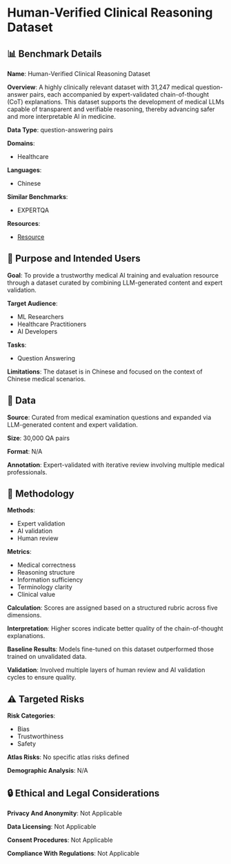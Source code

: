 # Human-Verified Clinical Reasoning Dataset

## 📊 Benchmark Details

**Name**: Human-Verified Clinical Reasoning Dataset

**Overview**: A highly clinically relevant dataset with 31,247 medical question-answer pairs, each accompanied by expert-validated chain-of-thought (CoT) explanations. This dataset supports the development of medical LLMs capable of transparent and verifiable reasoning, thereby advancing safer and more interpretable AI in medicine.

**Data Type**: question-answering pairs

**Domains**:
- Healthcare

**Languages**:
- Chinese

**Similar Benchmarks**:
- EXPERTQA

**Resources**:
- [Resource](https://medbench.opencompass.org.cn/community/data-station)

## 🎯 Purpose and Intended Users

**Goal**: To provide a trustworthy medical AI training and evaluation resource through a dataset curated by combining LLM-generated content and expert validation.

**Target Audience**:
- ML Researchers
- Healthcare Practitioners
- AI Developers

**Tasks**:
- Question Answering

**Limitations**: The dataset is in Chinese and focused on the context of Chinese medical scenarios.

## 💾 Data

**Source**: Curated from medical examination questions and expanded via LLM-generated content and expert validation.

**Size**: 30,000 QA pairs

**Format**: N/A

**Annotation**: Expert-validated with iterative review involving multiple medical professionals.

## 🔬 Methodology

**Methods**:
- Expert validation
- AI validation
- Human review

**Metrics**:
- Medical correctness
- Reasoning structure
- Information sufficiency
- Terminology clarity
- Clinical value

**Calculation**: Scores are assigned based on a structured rubric across five dimensions.

**Interpretation**: Higher scores indicate better quality of the chain-of-thought explanations.

**Baseline Results**: Models fine-tuned on this dataset outperformed those trained on unvalidated data.

**Validation**: Involved multiple layers of human review and AI validation cycles to ensure quality.

## ⚠️ Targeted Risks

**Risk Categories**:
- Bias
- Trustworthiness
- Safety

**Atlas Risks**:
No specific atlas risks defined

**Demographic Analysis**: N/A

## 🔒 Ethical and Legal Considerations

**Privacy And Anonymity**: Not Applicable

**Data Licensing**: Not Applicable

**Consent Procedures**: Not Applicable

**Compliance With Regulations**: Not Applicable
